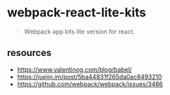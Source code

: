 # webpack-react-lite-kits
> Webpack app kits lite version for react.

## resources
- https://www.valentinog.com/blog/babel/
- https://juejin.im/post/5ba44831f265da0ac8493210
- https://github.com/webpack/webpack/issues/3486